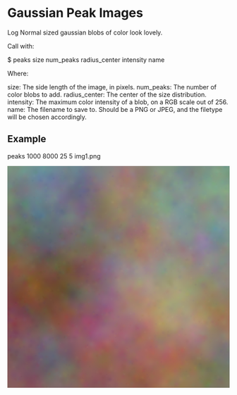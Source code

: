 # Gaussian Peak Images

Log Normal sized gaussian blobs of color look lovely.

Call with:

$ peaks size num\_peaks radius\_center intensity name

Where:

size: The side length of the image, in pixels.
num\_peaks: The number of color blobs to add.
radius\_center: The center of the size distribution.
intensity: The maximum color intensity of a blob, on a RGB scale out of 256.
name: The filename to save to. Should be a PNG or JPEG, and the filetype will be chosen accordingly.

## Example
peaks 1000 8000 25 5 img1.png

![Gaussian peak image](img1.png)
